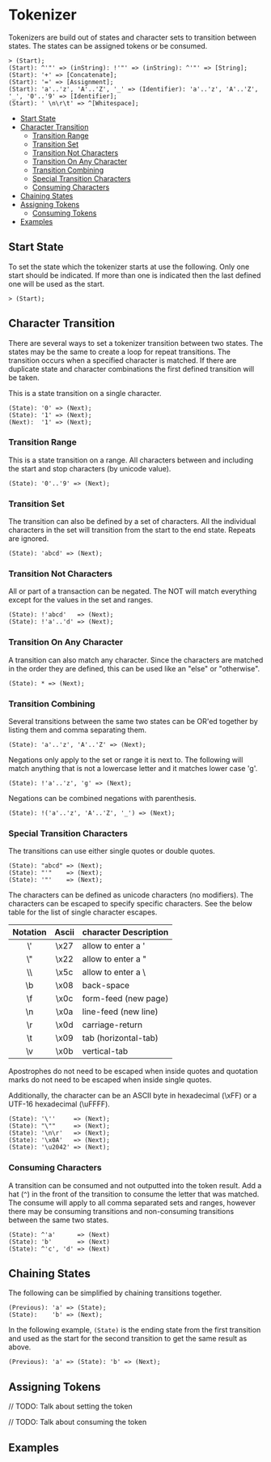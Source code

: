 ﻿# Tokenizer

Tokenizers are build out of states and character sets to transition between states.
The states can be assigned tokens or be consumed.

```Plain
> (Start);
(Start): ^'"' => (inString): !'"' => (inString): ^'"' => [String];
(Start): '+' => [Concatenate];
(Start): '=' => [Assignment];
(Start): 'a'..'z', 'A'..'Z', '_' => (Identifier): 'a'..'z', 'A'..'Z', '_', '0'..'9' => [Identifier];
(Start): ' \n\r\t' => ^[Whitespace];
```

- [Start State](#start_state)
- [Character Transition](#character_transition)
  - [Transition Range](#transition_range)
  - [Transition Set](#transition_set)
  - [Transition Not Characters](#transition_not_characters)
  - [Transition On Any Character](#transition_on_any_character)
  - [Transition Combining](#transition_combining)
  - [Special Transition Characters](#special_transition_characters)
  - [Consuming Characters](#consuming_characters)
- [Chaining States](#chaining_states)
- [Assigning Tokens](#assigning_tokens)
  - [Consuming Tokens](#consuming_tokens)
- [Examples](#examples)

## Start State

To set the state which the tokenizer starts at use the following.
Only one start should be indicated. If more than one is indicated
then the last defined one will be used as the start.

```Plain
> (Start);
```

## Character Transition

There are several ways to set a tokenizer transition between two states.
The states may be the same to create a loop for repeat transitions.
The transition occurs when a specified character is matched.
If there are duplicate state and character combinations the first defined transition will be taken.

This is a state transition on a single character.

```Plain
(State): '0' => (Next);
(State): '1' => (Next);
(Next):  '1' => (Next);
```

### Transition Range

This is a state transition on a range.
All characters between and including the start and stop characters (by unicode value).

```Plain
(State): '0'..'9' => (Next);
```

### Transition Set

The transition can also be defined by a set of characters.
All the individual characters in the set will transition
from the start to the end state. Repeats are ignored.

```Plain
(State): 'abcd' => (Next);
```

### Transition Not Characters

All or part of a transaction can be negated.
The NOT will match everything except for the values in the set and ranges.

```Plain
(State): !'abcd'   => (Next);
(State): !'a'..'d' => (Next);
```

### Transition On Any Character

A transition can also match any character.
Since the characters are matched in the order they are
defined, this can be used like an "else" or "otherwise".

```Plain
(State): * => (Next);
```

### Transition Combining

Several transitions between the same two states can be OR'ed together
by listing them and comma separating them.

```Plain
(State): 'a'..'z', 'A'..'Z' => (Next);
```

Negations only apply to the set or range it is next to.
The following will match anything that is not a lowercase letter and it matches lower case 'g'.

```Plain
(State): !'a'..'z', 'g' => (Next);
```

Negations can be combined negations with parenthesis.

```Plain
(State): !('a'..'z', 'A'..'Z', '_') => (Next);
```

### Special Transition Characters

The transitions can use either single quotes or double quotes.

```Plain
(State): "abcd" => (Next);
(State): "'"    => (Next);
(State): '"'    => (Next);
```

The characters can be defined as unicode characters (no modifiers).
The characters can be escaped to specify specific characters.
See the below table for the list of single character escapes.

| Notation | Ascii | character Description |
|:--------:|:-----:|:----------------------|
| \\'      | \\x27 | allow to enter a '    |
| \\"      | \\x22 | allow to enter a "    |
| \\\\     | \\x5c | allow to enter a \    |
| \\b      | \\x08 | back-space            |
| \\f      | \\x0c | form-feed (new page)  |
| \\n      | \\x0a | line-feed (new line)  |
| \\r      | \\x0d | carriage-return       |
| \\t      | \\x09 | tab (horizontal-tab)  |
| \\v      | \\x0b | vertical-tab          |

Apostrophes do not need to be escaped when inside quotes and
quotation marks do not need to be escaped when inside single quotes.

Additionally, the character can be an ASCII byte in hexadecimal (\\xFF) or a UTF-16 hexadecimal (\\uFFFF).

```Plain
(State): '\''     => (Next);
(State): "\""     => (Next);
(State): '\n\r'   => (Next);
(State): '\x0A'   => (Next);
(State): '\u2042' => (Next);
```

### Consuming Characters

A transition can be consumed and not outputted into the token result.
Add a hat (`^`) in the front of the transition to consume the letter that was matched.
The consume will apply to all comma separated sets and ranges,
however there may be consuming transitions and non-consuming transitions between the same two states.

```Plain
(State): ^'a'      => (Next)
(State): 'b'       => (Next)
(State): ^'c', 'd' => (Next)
```

## Chaining States

The following can be simplified by chaining transitions together.

```Plain
(Previous): 'a' => (State);
(State):    'b' => (Next);
```

In the following example, `(State)` is the ending state from the first transition
and used as the start for the second transition to get the same result as above.

```Plain
(Previous): 'a' => (State): 'b' => (Next);
```

## Assigning Tokens

// TODO: Talk about setting the token

// TODO: Talk about consuming the token

## Examples
